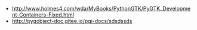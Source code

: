 * http://www.holmes4.com/wda/MyBooks/PythonGTK/PyGTK_Development-Containers-Fixed.html
* http://pygobject-doc.gitee.io/pgi-docs/sdsdssds